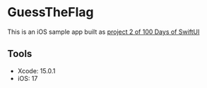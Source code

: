 # GuessTheFlag

This is an iOS sample app built as [project 2 of 100 Days of SwiftUI](https://www.hackingwithswift.com/100/swiftui/20)


## Tools
- Xcode: 15.0.1
- iOS: 17